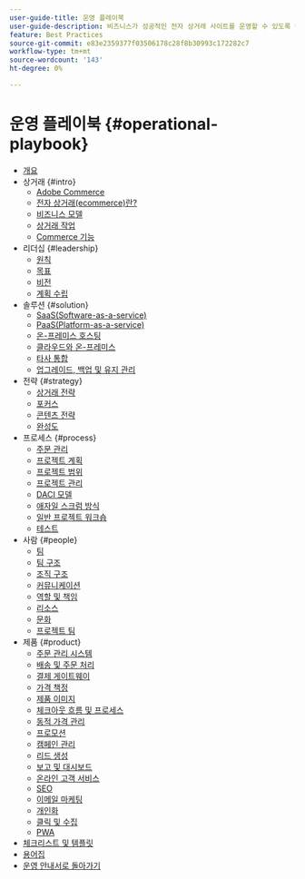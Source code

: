 ```yaml
---
user-guide-title: 운영 플레이북
user-guide-description: 비즈니스가 성공적인 전자 상거래 사이트를 운영할 수 있도록 하는 방법에 대해 알아봅니다.
feature: Best Practices
source-git-commit: e83e2359377f03506178c28f8b30993c172282c7
workflow-type: tm+mt
source-wordcount: '143'
ht-degree: 0%

---
```



# 운영 플레이북 {#operational-playbook}

- [개요](overview.md)
- 상거래 {#intro}
   - [Adobe Commerce](intro/commerce.md)
   - [전자 상거래(ecommerce)란?](intro/ecommerce.md)
   - [비즈니스 모델](intro/business-model.md)
   - [상거래 작업](intro/operations.md)
   - [Commerce 기능](intro/features.md)
- 리더십 {#leadership}
   - [원칙](leadership/principles.md)
   - [목표](leadership/goals.md)
   - [비전](leadership/vision.md)
   - [계획 수립](leadership/planning.md)
- 솔루션 {#solution}
   - [SaaS(Software-as-a-service)](solution/software-service.md)
   - [PaaS(Platform-as-a-service)](solution/platform-service.md)
   - [온-프레미스 호스팅](solution/on-premises.md)
   - [클라우드와 온-프레미스](solution/hosting-comparison.md)
   - [타사 통합](solution/integrations.md)
   - [업그레이드, 백업 및 유지 관리](solution/maintenance.md)
- 전략 {#strategy}
   - [상거래 전략](strategy/commerce.md)
   - [포커스](strategy/focus.md)
   - [콘텐츠 전략](strategy/content.md)
   - [완성도](strategy/maturity.md)
- 프로세스 {#process}
   - [주문 관리](process/order-management.md)
   - [프로젝트 계획](process/project-plan.md)
   - [프로젝트 범위](process/project-scope.md)
   - [프로젝트 관리](process/project-management.md)
   - [DACI 모델](process/project-management-framework.md)
   - [애자일 스크럼 방식](process/agile-scrum.md)
   - [일반 프로젝트 워크숍](process/project-workshops.md)
   - [테스트](process/testing.md)
- 사람 {#people}
   - [팀](people/teams.md)
   - [팀 구조](people/team-structure.md)
   - [조직 구조](people/organizational-structure.md)
   - [커뮤니케이션](people/communication.md)
   - [역할 및 책임](people/roles-responsibilities.md)
   - [리소스](people/resources.md)
   - [문화](people/culture.md)
   - [프로젝트 팀](people/project-teams.md)
- 제품 {#product}
   - [주문 관리 시스템](product/order-management-systems.md)
   - [배송 및 주문 처리](product/shipping-fulfillment.md)
   - [결제 게이트웨이](product/payment-gateways.md)
   - [가격 책정](product/pricing.md)
   - [제품 이미지](product/images.md)
   - [체크아웃 흐름 및 프로세스](product/checkout.md)
   - [동적 가격 관리](product/dynamic-pricing.md)
   - [프로모션](product/promotions.md)
   - [캠페인 관리](product/campaign-management.md)
   - [리드 생성](product/lead-generation.md)
   - [보고 및 대시보드](product/reporting.md)
   - [온라인 고객 서비스](product/customer-service.md)
   - [SEO](product/search-engine-optimization.md)
   - [이메일 마케팅](product/marketing.md)
   - [개인화](product/personalization.md)
   - [클릭 및 수집](product/click-collect.md)
   - [PWA](product/progressive-web-app.md)
- [체크리스트 및 템플릿](checklists-templates/home.md)
- [용어집](glossary.md)
- [운영 안내서로 돌아가기](https://experienceleague.adobe.com/docs/commerce-operations/operational-guides/home.html)
